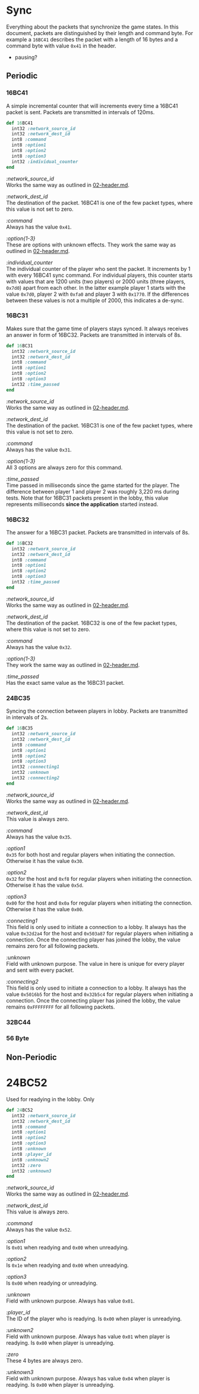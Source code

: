 # Sync

Everything about the packets that synchronize the game states. In this document, packets are distinguished by their length and command byte. For example a `16BC41` describes the packet with a length of 16 bytes and a command byte with value `0x41` in the header.

- pausing?

## Periodic



### 16BC41

A simple incremental counter that will increments every time a 16BC41 packet is sent. Packets are transmitted in intervals of 120ms.

```ruby
def 16BC41
  int32 :network_source_id
  int32 :network_dest_id
  int8 :command
  int8 :option1
  int8 :option2
  int8 :option3
  int32 :individual_counter
end
```

*:network_source_id*  
Works the same way as outlined in [02-header.md](02-header.md).

*:network_dest_id*  
The destination of the packet. 16BC41 is one of the few packet types, where this value is not set to zero.

*:command*  
Always has the value `0x41`.

*:option{1-3}*  
These are options with unknown effects. They work the same way as outlined in [02-header.md](02-header.md).

*:individual_counter*  
The individual counter of the player who sent the packet. It increments by 1 with every 16BC41 sync command. For individual players, this counter starts with values that are 1200 units (two players) or 2000 units (three players, `0x7d0`) apart from each other. In the latter example player 1 starts with the value `0x7d0`, player 2 with `0xfa0` and player 3 with `0x1770`. If the differences between these values is not a multiple of 2000, this indicates a de-sync.

### 16BC31

Makes sure that the game time of players stays synced. It always receives an answer in form of 16BC32. Packets are transmitted in intervals of 8s.

```ruby
def 16BC31
  int32 :network_source_id
  int32 :network_dest_id
  int8 :command
  int8 :option1
  int8 :option2
  int8 :option3
  int32 :time_passed
end
```

*:network_source_id*  
Works the same way as outlined in [02-header.md](02-header.md).

*:network_dest_id*  
The destination of the packet. 16BC31 is one of the few packet types, where this value is not set to zero.

*:command*  
Always has the value `0x31`.

*:option{1-3}*  
All 3 options are always zero for this command.

*:time_passed*  
Time passed in milliseconds since the game started for the player. The difference between player 1 and player 2 was roughly 3,220 ms during tests. Note that for 16BC31 packets present in the lobby, this value represents milliseconds **since the application** started instead.

### 16BC32

The answer for a 16BC31 packet. Packets are transmitted in intervals of 8s.

```ruby
def 16BC32
  int32 :network_source_id
  int32 :network_dest_id
  int8 :command
  int8 :option1
  int8 :option2
  int8 :option3
  int32 :time_passed
end
```

*:network_source_id*  
Works the same way as outlined in [02-header.md](02-header.md).

*:network_dest_id*  
The destination of the packet. 16BC32 is one of the few packet types, where this value is not set to zero.

*:command*  
Always has the value `0x32`.

*:option{1-3}*  
They work the same way as outlined in [02-header.md](02-header.md).

*:time_passed*  
Has the exact same value as the 16BC31 packet.

### 24BC35

Syncing the connection between players in lobby. Packets are transmitted in intervals of 2s.

```ruby
def 16BC35
  int32 :network_source_id
  int32 :network_dest_id
  int8 :command
  int8 :option1
  int8 :option2
  int8 :option3
  int32 :connecting1
  int32 :unknown
  int32 :connecting2
end
```

*:network_source_id*  
Works the same way as outlined in [02-header.md](02-header.md).

*:network_dest_id*  
This value is always zero.

*:command*  
Always has the value `0x35`.

*:option1*  
`0x35` for both host and regular players when initiating the connection. Otherwise it has the value `0x30`.

*:option2*  
`0x32` for the host and `0xf8` for regular players when initiating the connection. Otherwise it has the value `0x5d`.

*:option3*  
`0x00` for the host and `0x0a` for regular players when initiating the connection. Otherwise it has the value `0x00`.

*:connecting1*  
This field is only used to initiate a connection to a lobby. It always has the value `0x32d2a4` for the host and `0x503a87` for regular players when initiating a connection. Once the connecting player has joined the lobby, the value remains zero for all following packets.

*:unknown*  
Field with unknown purpose. The value in here is unique for every player and sent with every packet.

*:connecting2*  
This field is only used to initiate a connection to a lobby. It always has the value `0x5016b5` for the host and `0x32b5c4` for regular players when initiating a connection. Once the connecting player has joined the lobby, the value remains `0xFFFFFFFF` for all following packets.

### 32BC44

### 56 Byte

## Non-Periodic

# 24BC52

Used for readying in the lobby. Only

```ruby
def 24BC52
  int32 :network_source_id
  int32 :network_dest_id
  int8 :command
  int8 :option1
  int8 :option2
  int8 :option3
  int8 :unknown
  int8 :player_id
  int8 :unknown2
  int32 :zero
  int32 :unknown3
end
```
*:network_source_id*  
Works the same way as outlined in [02-header.md](02-header.md).

*:network_dest_id*  
This value is always zero.

*:command*  
Always has the value `0x52`.

*:option1*  
Is `0x01` when readying and `0x00` when unreadying.

*:option2*  
Is `0x1e` when readying and `0x00` when unreadying.

*:option3*  
Is `0x00` when readying or unreadying.

*:unknown*  
Field with unknown purpose. Always has value `0x01`.

*:player_id*  
The ID of the player who is readying. Is `0x00` when player is unreadying.

*:unknown2*  
Field with unknown purpose. Always has value `0x01` when player is readying. Is `0x00` when player is unreadying.

*:zero*  
These 4 bytes are always zero.

*:unknown3*  
Field with unknown purpose. Always has value `0x04` when player is readying. Is `0x00` when player is unreadying.
